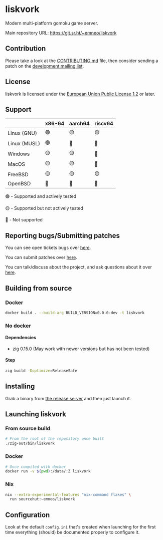 # liskvork

Modern multi-platform gomoku game server.

Main repository URL: <https://git.sr.ht/~emneo/liskvork>

<!-- [![CI](https://github.com/liskvork/liskvork/actions/workflows/CI.yml/badge.svg?branch=master)](https://github.com/liskvork/liskvork/actions/workflows/CI.yml) -->

## Contribution

Please take a look at the [CONTRIBUTING.md](CONTRIBUTING.md) file, then consider
sending a patch on the
[development mailing list](https://lists.sr.ht/~emneo/liskvork-devel).

## License

liskvork is licensed under the
[European Union Public License 1.2](https://joinup.ec.europa.eu/collection/eupl/eupl-text-eupl-12)
or later.

## Support

|              | x86-64 | aarch64 | riscv64 |
|--------------|--------|---------|---------|
| Linux (GNU)  | 🟢     | 🟡      | 🟡      |
| Linux (MUSL) | 🟢     | 🔴      | 🔴      |
| Windows      | 🟡     | 🟡      | 🔴      |
| MacOS        | 🟡     | 🟡      | 🔴      |
| FreeBSD      | 🟡     | 🟡      | 🟡      |
| OpenBSD      | 🔴     | 🔴      | 🔴      |

🟢 - Supported and actively tested

🟡 - Supported but not actively tested

🔴 - Not supported

## Reporting bugs/Submitting patches

You can see open tickets bugs over
[here](https://todo.sr.ht/~emneo/liskvork).

You can submit patches over
[here](https://lists.sr.ht/~emneo/liskvork-devel).

You can talk/discuss about the project, and ask questions about it over
[here](https://lists.sr.ht/~emneo/liskvork-discuss).

## Building from source

### Docker

```sh
docker build . --build-arg BUILD_VERSION=0.0.0-dev -t liskvork
```

### No docker

#### Dependencies

- zig 0.15.0 (May work with newer versions but has not been tested)

#### Step

```sh
zig build -Doptimize=ReleaseSafe
```

## Installing

Grab a binary from [the release server](https://releases.liskvork.org) and then
just launch it.

## Launching liskvork

### From source build

```sh
# From the root of the repository once built
./zig-out/bin/liskvork
```

### Docker

```sh
# Once compiled with docker
docker run -v $(pwd):/data/:Z liskvork
```

### Nix

```sh
nix --extra-experimental-features "nix-command flakes" \
  run sourcehut:~emneo/liskvork
```

## Configuration

Look at the default `config.ini` that's created when launching for the first
time everything (should) be documented properly to configure it.
